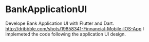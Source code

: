 # BankApplicationUI

Develope Bank Application UI with Flutter and Dart.
http://dribbble.com/shots/19858341-Finnancial-Mobile-IOS-App
I implemeted the code following the application UI design.

